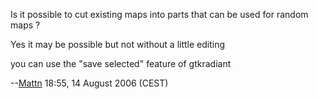 Is it possible to cut existing maps into parts that can be used for
random maps ?

Yes it may be possible but not without a little editing

you can use the "save selected" feature of gtkradiant


--[Mattn](User:Mattn "wikilink") 18:55, 14 August 2006 (CEST)